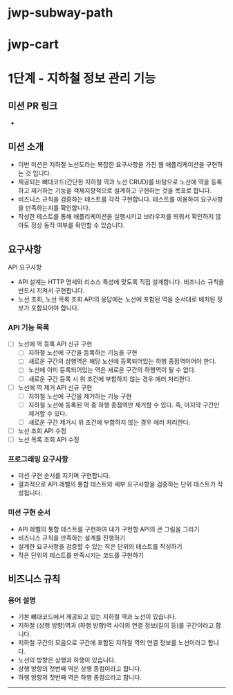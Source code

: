 # jwp-subway-path

# jwp-cart

# 1단계 - 지하철 정보 관리 기능

## 미션 PR 링크

*

## 미션 소개

- 이번 미션은 지하철 노선도라는 복잡한 요구사항을 가진 웹 애플리케이션을 구현하는 것 입니다.
- 제공되는 뼈대코드(간단한 지하철 역과 노선 CRUD)를 바탕으로 노선에 역을 등록하고 제거하는 기능을 객체지향적으로 설계하고 구현하는 것을 목표로 합니다.
- 비즈니스 규칙을 검증하는 테스트를 각각 구현합니다. 테스트를 이용하여 요구사항을 만족하는지를 확인합니다.
- 작성한 테스트를 통해 애플리케이션을 실행시키고 브라우저를 띄워서 확인하지 않아도 정상 동작 여부를 확인할 수 있습니다.

## 요구사항

API 요구사항

- API 설계는 HTTP 명세와 리소스 특성에 맞도록 직접 설계합니다. 비즈니스 규칙을 반드시 지켜서 구현합니다.
- 노선 조회, 노선 목록 조회 API의 응답에는 노선에 포함된 역을 순서대로 배치된 정보가 포함되어야 합니다.

### API 기능 목록

- [ ] 노선에 역 등록 API 신규 구현
    - [ ] 지하철 노선에 구간을 등록하는 기능을 구현
    - [ ] 새로운 구간의 상행역은 해당 노선에 등록되어있는 하행 종점역이어야 한다.
    - [ ] 노선에 이미 등록되어있는 역은 새로운 구간의 하행역이 될 수 없다.
    - [ ] 새로운 구간 등록 시 위 조건에 부합하지 않는 경우 에러 처리한다.
- [ ] 노선에 역 제거 API 신규 구현
    - [ ] 지하철 노선에 구간을 제거하는 기능 구현
    - [ ] 지하철 노선에 등록된 역 중 하행 종점역만 제거할 수 있다. 즉, 마지막 구간만 제거할 수 있다.
    - [ ] 새로운 구간 제거시 위 조건에 부합하지 않는 경우 에러 처리한다.
- [ ] 노선 조회 API 수정
- [ ] 노선 목록 조회 API 수정

### 프로그래밍 요구사항

- 미션 구현 순서를 지키며 구현합니다.
- 결과적으로 API 레벨의 통합 테스트와 세부 요구사항을 검증하는 단위 테스트가 작성됩니다.

### 미션 구현 순서

- API 레벨의 통합 테스트를 구현하여 내가 구현할 API의 큰 그림을 그리기
- 비즈니스 규칙을 만족하는 설계를 진행하기
- 설계한 요구사항을 검증할 수 있는 작은 단위의 테스트를 작성하기
- 작은 단위의 테스트를 만족시키는 코드를 구현하기

## 비즈니스 규칙

### 용어 설명

- 기본 뼈대코드에서 제공되고 있는 지하철 역과 노선이 있습니다.
- 지하철 (상행 방향)역과 (하행 방향)역 사이의 연결 정보(길이 등)를 구간이라고 합니다.
- 지하철 구간의 모음으로 구간에 포함된 지하철 역의 연결 정보를 노선이라고 합니다.
- 노선의 방향은 상행과 하행이 있습니다.
- 상행 방향의 첫번째 역은 상행 종점이라고 합니다.
- 하행 방향의 첫번째 역은 하행 종점으라고 합니다.

---
